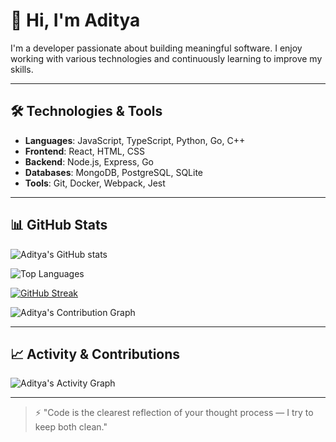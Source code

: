 # 👋 Hi, I'm Aditya

I'm a developer passionate about building meaningful software. I enjoy working with various technologies and continuously learning to improve my skills.

---

## 🛠️ Technologies & Tools

- **Languages**: JavaScript, TypeScript, Python, Go, C++
- **Frontend**: React, HTML, CSS
- **Backend**: Node.js, Express, Go
- **Databases**: MongoDB, PostgreSQL, SQLite
- **Tools**: Git, Docker, Webpack, Jest

---

## 📊 GitHub Stats

![Aditya's GitHub stats](https://github-readme-stats.vercel.app/api?username=adityaupadhyay0&show_icons=true&theme=radical)

![Top Languages](https://github-readme-stats.vercel.app/api/top-langs/?username=adityaupadhyay0&layout=compact&theme=radical)

[![GitHub Streak](https://streak-stats.demolab.com/?user=adityaupadhyay0)](https://git.io/streak-stats)

![Aditya's Contribution Graph](https://github-readme-activity-graph.vercel.app/graph?username=adityaupadhyay0&theme=github)


---

## 📈 Activity & Contributions

![Aditya's Activity Graph](https://github-readme-activity-graph.cyclic.app/graph?username=adityaupadhyay0&theme=github)

---


> ⚡ "Code is the clearest reflection of your thought process — I try to keep both clean."
